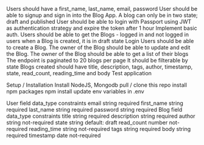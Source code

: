 Users should have a first_name, last_name, email, password
User should be able to signup and sign in into the Blog App.
A blog can only be in two state; draft and published
User should be able to login with Passport using JWT as authentication strategy and expire the token after 1 hour
Implement basic auth.
Users should be able to get the Blogs - logged in and not logged in users
when a Blog is created, it is in draft state
Login Users should be able to create a Blog.
The owner of the Blog should be able to update and edit the Blog.
The owner of the Blog should be able to get a list of their blogs
The endpoint is paginated to 20 blogs per page
It should be filterable by state
Blogs created should have title, description, tags, author, timestamp, state, read_count, reading_time and body
Test application


Setup / Installation
Install NodeJS, Mongodb
pull / clone this repo
install npm packages npm install
update env variables in .env


User
field	data_type	constraints
email	string	required
first_name	string	required
last_name	string	required
password	string	required
Blog
field	data_type	constraints
title	string	required
description	string	required
author	string	not-required
state	string	default: draft
read_count	number	not-required
reading_time	string	not-required
tags	string	required
body	string	required
timestamp	date	not-required
